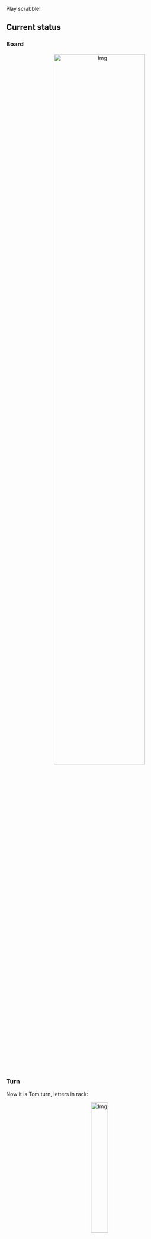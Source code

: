 
Play scrabble!
## Current status
### Board
<p align="center">
<img src="https://raw.githubusercontent.com/radosz99/radosz99/main/board.png" width=70% alt="Img"/>
    </p>
    
### Turn
Now it is Tom turn, letters in rack:
<p align="center">
<img src="https://raw.githubusercontent.com/radosz99/radosz99/main/rack.png" width=30% alt="Img"/>
</p>

### Game score
| Id | Player name | Points |
  | - | - | - |  
|0 | Tom | 233
|1 | Jerry | 180
## Make the move
Make the move and insert the letters by creating an [issue](https://github.com/radosz99/radosz99/issues/new?title=scrabble%7Cmove%7C7%3AA%3ARIDE&body=Just+push+%27Submit+new+issue%27+or+update+with+your+move.) according to the rules or...

## Possibly best moves  
Are you sure? :smiling_imp: :smiling_imp: :smiling_imp:
<details>
  <summary>Spoiler warning!</summary>
  
  | Id | Move | Issue link | Points |
  | - | - | - | - |  
|1| 3:D:snarf | [scrabble&#124;move&#124;3:D:snarf](https://github.com/radosz99/radosz99/issues/new?title=scrabble%7Cmove%7C3%3AD%3Asnarf&body=Just+push+%27Submit+new+issue%27+or+update+with+your+move.) | 24 
|2| 3:A:frorn | [scrabble&#124;move&#124;3:A:frorn](https://github.com/radosz99/radosz99/issues/new?title=scrabble%7Cmove%7C3%3AA%3Afrorn&body=Just+push+%27Submit+new+issue%27+or+update+with+your+move.) | 24 
|3| 3:C:fondas | [scrabble&#124;move&#124;3:C:fondas](https://github.com/radosz99/radosz99/issues/new?title=scrabble%7Cmove%7C3%3AC%3Afondas&body=Just+push+%27Submit+new+issue%27+or+update+with+your+move.) | 22 
|4| 3:B:fronds | [scrabble&#124;move&#124;3:B:fronds](https://github.com/radosz99/radosz99/issues/new?title=scrabble%7Cmove%7C3%3AB%3Afronds&body=Just+push+%27Submit+new+issue%27+or+update+with+your+move.) | 20 
|5| 3:C:fands | [scrabble&#124;move&#124;3:C:fands](https://github.com/radosz99/radosz99/issues/new?title=scrabble%7Cmove%7C3%3AC%3Afands&body=Just+push+%27Submit+new+issue%27+or+update+with+your+move.) | 18 
|6| 3:C:fonda | [scrabble&#124;move&#124;3:C:fonda](https://github.com/radosz99/radosz99/issues/new?title=scrabble%7Cmove%7C3%3AC%3Afonda&body=Just+push+%27Submit+new+issue%27+or+update+with+your+move.) | 18 
|7| 3:C:fonds | [scrabble&#124;move&#124;3:C:fonds](https://github.com/radosz99/radosz99/issues/new?title=scrabble%7Cmove%7C3%3AC%3Afonds&body=Just+push+%27Submit+new+issue%27+or+update+with+your+move.) | 18 
|8| 3:B:frond | [scrabble&#124;move&#124;3:B:frond](https://github.com/radosz99/radosz99/issues/new?title=scrabble%7Cmove%7C3%3AB%3Afrond&body=Just+push+%27Submit+new+issue%27+or+update+with+your+move.) | 18 
|9| 3:C:fond | [scrabble&#124;move&#124;3:C:fond](https://github.com/radosz99/radosz99/issues/new?title=scrabble%7Cmove%7C3%3AC%3Afond&body=Just+push+%27Submit+new+issue%27+or+update+with+your+move.) | 16 
|10| 3:A:adorns | [scrabble&#124;move&#124;3:A:adorns](https://github.com/radosz99/radosz99/issues/new?title=scrabble%7Cmove%7C3%3AA%3Aadorns&body=Just+push+%27Submit+new+issue%27+or+update+with+your+move.) | 16 
</details>
    
## Latest moves

| Id | Type | Move / Letters to replace | Created words / New letters | Date | Points | Player | Who |
| - | - | - | - | - | - | - | - |
|13| INSERT | E:3:noctilio | ['NOCTILIO'] | 11/26/2022, 17:48:56 | 70 | Jerry | [radosz99](github.com/radosz99) |
|12| INSERT | 14:K:squab | ['SQUAB'] | 11/26/2022, 17:47:46 | 78 | Tom | [radosz99](github.com/radosz99) |
|11| INSERT | K:10:oxims | ['OXIMS'] | 11/26/2022, 17:46:56 | 28 | Jerry | [radosz99](github.com/radosz99) |
|10| INSERT | 12:H:ignite | ['IGNITE'] | 11/26/2022, 17:46:16 | 18 | Tom | [radosz99](github.com/radosz99) |
|9| INSERT | B:8:twirp | ['TWIRP'] | 11/26/2022, 17:45:41 | 18 | Jerry | [radosz99](github.com/radosz99) |
|8| INSERT | 12:B:paved | ['PAVED'] | 11/26/2022, 17:44:55 | 22 | Tom | [radosz99](github.com/radosz99) |
|7| INSERT | D:10:diva | ['DIVA'] | 11/26/2022, 17:44:08 | 16 | Jerry | [radosz99](github.com/radosz99) |
|6| INSERT | H:10:twiny | ['TWINY'] | 11/26/2022, 17:43:09 | 45 | Tom | [radosz99](github.com/radosz99) |
|5| INSERT | 10:D:doubts | ['DOUBTS'] | 11/26/2022, 17:41:57 | 18 | Jerry | [radosz99](github.com/radosz99) |
|4| INSERT | I:6:vlogs | ['VLOGS'] | 11/26/2022, 17:41:13 | 14 | Tom | [radosz99](github.com/radosz99) |
|3| INSERT | N:2:leeze | ['LEEZE'] | 11/26/2022, 17:40:09 | 14 | Jerry | [radosz99](github.com/radosz99) |
|2| INSERT | 5:K:jeez | ['JEEZ'] | 11/26/2022, 00:17:38 | 40 | Tom | [radosz99](github.com/radosz99) |
|1| INSERT | L:3:emend | ['EMEND'] | 11/25/2022, 23:52:03 | 16 | Jerry | [radosz99](github.com/radosz99) |
|0| INSERT | 7:H:aloud | ['ALOUD'] | 11/25/2022, 23:50:56 | 16 | Tom | [radosz99](github.com/radosz99) |